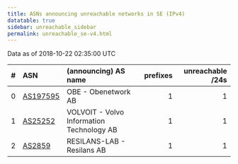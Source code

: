 ```yaml
---
title: ASNs announcing unreachable networks in SE (IPv4)
datatable: true
sidebar: unreachable_sidebar
permalink: unreachable_se-v4.html
---
```


Data as of 2018-10-22 02:35:00 UTC


<div class="datatable-begin"></div>

|   # | ASN                                      | (announcing) AS name                      |   prefixes |   unreachable /24s |
|----:|:-----------------------------------------|:------------------------------------------|-----------:|-------------------:|
|   0 | [AS197595](unreachable_AS197595-v4.html) | OBE - Obenetwork AB                       |          1 |                  1 |
|   1 | [AS25252](unreachable_AS25252-v4.html)   | VOLVOIT - Volvo Information Technology AB |          1 |                  1 |
|   2 | [AS2859](unreachable_AS2859-v4.html)     | RESILANS-LAB - Resilans AB                |          1 |                  1 |

<div class="datatable-end"></div>